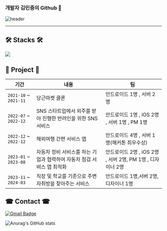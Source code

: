 ### 개발자 김민중의 Github 👋

<!-- info -->
![header](https://capsule-render.vercel.app/api?type=waving&color=auto&height=220&section=header&text=kmj-99&fontSize=60&&fontColor=auto&animation=fadeIn&fontAlignY=50&descAlignY=50&descAlign=62)


------

<h2><b> 🛠 Stacks 🛠 </b></h2>


<p>
  <img src="https://img.shields.io/badge/android-%233DDC84.svg?&style=for-the-badge&logo=android&logoColor=black" />
  

</p>

<div align="center">
  

</div>

<h2><b> 💁 Project 💁 </b></h2>

|기간|내용|팀|
|-------|--------------|-----|
|`2021-10` ~ `2021-11`|당근마켓 클론|안드로이드 1명 , 서버 2명|
|`2022-07` ~ `2022-12`|SNS 스타트업에서 외주를 받아 진행한 반려인을 위한 SNS 서비스|안드로이드 1명 , iOS 2명 , 서버 1명 , PM 1명|
|`2022-12` ~ `2022-12`|해외여행 간편 서비스 앱|안드로이드 4명 , 서버 1명(해커톤 최우수상)|
|`2023-01` ~ `2023-08`|자동차 정비 서비스를 하는 기업과 협력하여 자동차 점검 서비스 앱 최적화|안드로이드 2명 , iOS 2명 , 서버 2명, PM 1명 , 디자이너 2명|
|`2023-11` ~ `2024-03`|직장 및 학교를 기준으로 주변 자취방을 찾아주는 서비스|안드로이드 1명,서버 2명,디자이너 1명|




<h2><b> ☎ Contact ☎ </b></h2> 

<a>[![Gmail Badge](https://img.shields.io/badge/-Gmail-c14438?style=for-the-badge&logo=Gmail&logoColor=white)](javascript:void(location.href='mailto:write-your-email'))</a>


![Anurag's GitHub stats](https://github-readme-stats.vercel.app/api?username=kmj-99&show_icons=true&theme=radical)
